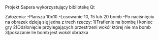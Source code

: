 Projekt Sapera wykorzystujący bibliotekę Qt

Założenia:
  -Plansza 10x10
  -Losowanie 10, 15 lub 20 bomb
  -Po naciśnięciu na obrazek dzieją się jedna z trech rzeczy:
    1)Trafienie na bombę i koniec gry
    2)Odsłonięcie przylegających przestrzeni wokół której nie ma bomb
    3)pokazanie lie bomb jest wokół obrazka


